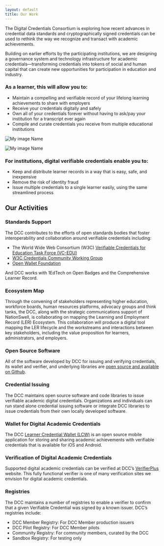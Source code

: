 ```yaml
---
layout: default
title: Our Work
---
```


The Digital Credentials Consortium is exploring how recent advances in credential data standards and cryptographically signed credentials can be used to rethink the way we recognize and transact with academic achievements.

Building on earlier efforts by the participating institutions, we are designing a governance system and technology infrastructure for academic credentials—transforming credentials into tokens of social and human capital that can create new opportunities for participation in education and industry. 


<!-- Grid format that places text block and images side by side at wide screen size -->
<div class="row">
<div class="col-lg-5"  markdown="1">

### As a learner, this will allow you to:

* Maintain a compelling and verifiable record of your lifelong learning achievements to share with employers
* Receive your credentials digitally and safely
* Own all of your credentials forever without having to ask/pay your institution for a transcript ever again
* Compile and curate credentials you receive from multiple educational institutions

</div>
<div class="col-lg-7 order-first order-lg-0" markdown="1">

![My image Name](/images/photo-1.jpg)

</div>
</div>


<div class="row mt-3">
<div class="col-lg-7" markdown="1">

![My image Name](/images/photo-2.jpg)

</div>
<div class="col-lg-5"  markdown="1">

### For institutions, digital verifiable credentials enable you to:

* Keep and distribute learner records in a way that is easy, safe, and inexpensive
* Remove the risk of identity fraud
* Issue multiple credentials to a single learner easily, using the same streamlined process

</div>
</div>


## Our Activities

### Standards Support

The DCC contributes to the efforts of open standards bodies that foster interoperability and collaboration around verifiable credentials including:

* The World Wide Web Consortium (W3C) [Verifiable Credentials for Education Task Force (VC-EDU)](https://w3c-ccg.github.io/vc-ed/)
* [W3C Credentials Community Working Group](https://www.w3.org/community/credentials/)
* [Open Wallet Foundation](https://openwallet.foundation)

And DCC works with 1EdTech on Open Badges and the Comprehensive Learner Record.

### Ecosystem Map
Through the convening of stakeholders representing higher education, workforce boards, human resources platforms, advocacy groups and think tanks, the DCC, along with the strategic communications support of NationSwell, is collaborating on mapping the Learning and Employment Record (LER) Ecosystem. This collaboration will produce a digital tool mapping the LER lifecycle and the workstreams and interactions between key stakeholders, including the value proposition for learners, administrators, and employers. 

### Open Source Software
All of the software developed by DCC for issuing and verifying credentials, its wallet and verifier, and underlying libraries are [open source and available on Github](https://github.com/digitalcredentials/).

### Credential Issuing
The DCC maintains open source software and code libraries to issue verifiable academic digital credentials. Organizations and individuals can run stand alone credential issuing software or integrate DCC libraries to issue credentials from their own locally developed software.

### Wallet for Digital Academic Credentials
The DCC [Learner Credential Wallet (LCW)](https://lcw.app/) is an open source mobile application for storing and sharing academic achievements with verifiable credentials that is available for iOS and Android.

### Verification of Digital Academic Credentials
Supported digital academic credentials can be verified at DCC’s [VerifierPlus](https://verifierplus.org/) website. This fully functional verifier is one of many verification sites we envision for digital academic credentials.

### Registries
The DCC maintains a number of registries to enable a verifier to confirm that a given Verifiable Credential was signed by a known issuer. DCC’s registries include:
* DCC Member Registry: For DCC Member production issuers
* DCC Pilot Registry: For DCC Member pilots
* Community Registry: For community members, curated by the DCC
* Sandbox Registry: For testing only